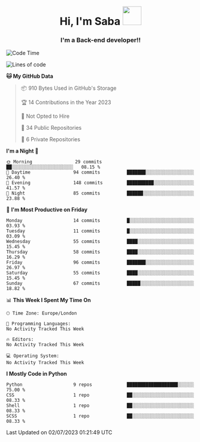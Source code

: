 <h1 align="center">Hi, I'm Saba <img src="https://media.giphy.com/media/EdB2g3VFDoKs57oe1w/giphy.gif" width="50"></h1>
<h3 align="center">I'm a Back-end developer!!</h3>

<!--START_SECTION:waka-->
![Code Time](http://img.shields.io/badge/Code%20Time-680%20hrs%2018%20mins-blue)

![Lines of code](https://img.shields.io/badge/From%20Hello%20World%20I%27ve%20Written-28.2%20thousand%20lines%20of%20code-blue)

**🐱 My GitHub Data** 

> 📦 910 Bytes Used in GitHub's Storage 
 > 
> 🏆 14 Contributions in the Year 2023
 > 
> 🚫 Not Opted to Hire
 > 
> 📜 34 Public Repositories 
 > 
> 🔑 6 Private Repositories 
 > 
**I'm a Night 🦉** 

```text
🌞 Morning                29 commits          ██░░░░░░░░░░░░░░░░░░░░░░░   08.15 % 
🌆 Daytime                94 commits          ███████░░░░░░░░░░░░░░░░░░   26.40 % 
🌃 Evening                148 commits         ██████████░░░░░░░░░░░░░░░   41.57 % 
🌙 Night                  85 commits          ██████░░░░░░░░░░░░░░░░░░░   23.88 % 
```
📅 **I'm Most Productive on Friday** 

```text
Monday                   14 commits          █░░░░░░░░░░░░░░░░░░░░░░░░   03.93 % 
Tuesday                  11 commits          █░░░░░░░░░░░░░░░░░░░░░░░░   03.09 % 
Wednesday                55 commits          ████░░░░░░░░░░░░░░░░░░░░░   15.45 % 
Thursday                 58 commits          ████░░░░░░░░░░░░░░░░░░░░░   16.29 % 
Friday                   96 commits          ███████░░░░░░░░░░░░░░░░░░   26.97 % 
Saturday                 55 commits          ████░░░░░░░░░░░░░░░░░░░░░   15.45 % 
Sunday                   67 commits          █████░░░░░░░░░░░░░░░░░░░░   18.82 % 
```


📊 **This Week I Spent My Time On** 

```text
🕑︎ Time Zone: Europe/London

💬 Programming Languages: 
No Activity Tracked This Week

🔥 Editors: 
No Activity Tracked This Week

💻 Operating System: 
No Activity Tracked This Week
```

**I Mostly Code in Python** 

```text
Python                   9 repos             ███████████████████░░░░░░   75.00 % 
CSS                      1 repo              ██░░░░░░░░░░░░░░░░░░░░░░░   08.33 % 
Shell                    1 repo              ██░░░░░░░░░░░░░░░░░░░░░░░   08.33 % 
SCSS                     1 repo              ██░░░░░░░░░░░░░░░░░░░░░░░   08.33 % 
```




 Last Updated on 02/07/2023 01:21:49 UTC
<!--END_SECTION:waka-->
